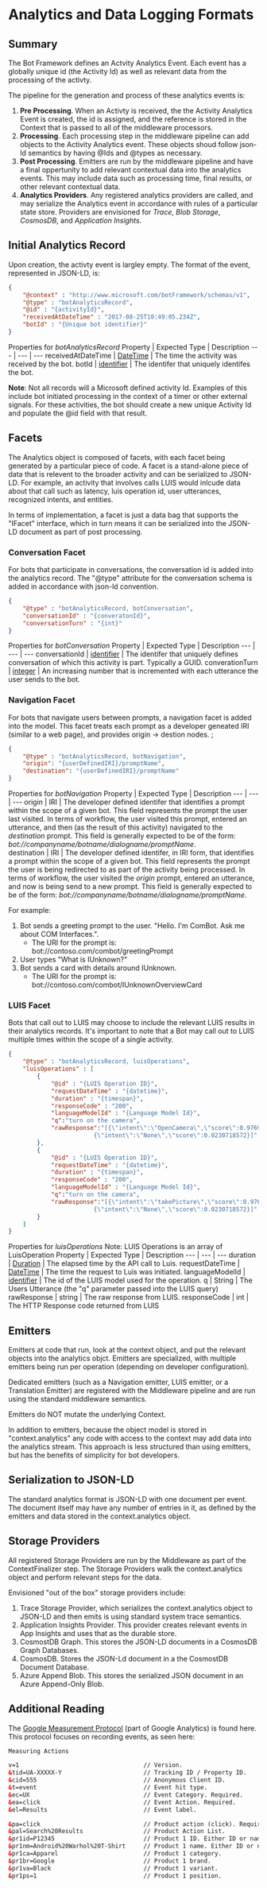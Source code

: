 # Analytics and Data Logging Formats

## Summary
The Bot Framework defines an Actvity Analytics Event. Each event has a globally unique id (the Activity Id) as well as relevant data from the processing of the activty.

The pipeline for the generation and process of these analytics events is:
1. **Pre Processing**. When an Activty is received, the the Activity Analytics Event is created, the id is assigned, and the reference is stored in the Context that is passed to all of the middleware processors. 
2. **Processing**. Each processing step in the middleware pipeline can add objects to the Activity Analytics event. These objects shoud follow json-ld semantics by having @Ids and @types as necessary.
3. **Post Processing**. Emitters are run by the middleware pipeline and have a final oppertunity to add relevant contextual data into the analytics events. This may include data such as processing time, final results, or other relevant contextual data. 
4. **Analytics Providers**. Any registered analytics providers are called, and may serialize the Analytics event in accordance with rules of a particular state store. Providers are envisioned for *Trace*, *Blob Storage*, *CosmosDB*, and *Application Insights*.

## Initial Analytics Record 

Upon creation, the activty event is largley empty. The format of the event, represented in JSON-LD, is:
```json
{   
    "@context" : "http://www.microsoft.com/botFramework/schemas/v1",
    "@type" : "botAnalyticsRecord", 
    "@id" : "{activityId}",
    "receivedAtDateTime" : "2017-08-25T10:49:05.234Z",
    "botId" : "{Unique bot identifier}"
}
```
Properties for *botAnalyticsRecord*
Property | Expected Type | Description
--- | --- | ---
receivedAtDateTime | [DateTime](http://schema.org/DateTime) | The time the activity was received by the bot. 
botId | [identifier](http://schema.org/identifier) | The identifer that uniquely identifes the bot. 

**Note**: Not all records will a Microsoft defined activity Id. Examples of this include bot initiated processing in the context of a timer or other external signals. For these activities, the bot should create a new unique Activity Id and populate the @id field with that result. 

## Facets 
The Analytics object is composed of facets, with each facet being generated by a particular piece of code. A facet is a stand-alone piece of data that is relevent to the broader activity and can be serialized to JSON-LD. For example, an activity that involves calls LUIS would inlcude data about that call such as latency, luis operation id, user utterances, recognized intents, and entities.

In terms of implementation, a facet is just a data bag that supports the "IFacet" interface, which in turn means it can be serialized into the JSON-LD document as part of post processing. 

### Conversation Facet
For bots that participate in conversations, the conversation id is added into the analytics record. The "@type" attribute for the conversation schema is added in accordance with json-ld convention.

```json
{   
    "@type" : "botAnalyticsRecord, botConversation", 
    "conversationId" : "{converatonId}",
    "conversationTurn" : "{int}"
}
```

Properties for *botConversation*
Property | Expected Type | Description
--- | --- | ---
conversationId | [identifier](http://schema.org/identifier) | The identifer that uniquely defines conversation of which this activity is part. Typically a GUID. 
converationTurn | [integer](http://schema.org/Integer) | An increasing number that is incremented with each utterance the user sends to the bot.  


### Navigation Facet
For bots that navigate users between prompts, a navigation facet is added into the model. This facet treats each prompt as a developer geneated IRI (similar to a web page), and provides origin -> destion nodes. 
;
```json
{   
    "@type" : "botAnalyticsRecord, botNavigation",     
    "origin": "{userDefinedIRI}/promptName",
    "destination": "{userDefinedIRI}/promptName"
}
```

Properties for *botNavigation*
Property | Expected Type | Description
--- | --- | ---
origin | IRI | The developer defined identifer that identifies a prompt within the scope of a given bot. This field represents the prompt the user last visited. In terms of workflow, the user visited this prompt, entered an utterance, and then (as the result of this activity) navigated to the *destination* prompt. This field is generally expected to be of the form: *bot://companyname/botname/dialogname/promptName*.  
destination | IRI | The developer defined identifer, in IRI form, that identifies a prompt within the scope of a given bot. This field represents the prompt the user is being redirected to as part of the activity being processed. In terms of workflow, the user visited the *origin* prompt, entered an utterance, and now is being send to a new prompt. This field is generally expected to be of the form: *bot://companyname/botname/dialogname/promptName*.  


For example:
1. Bot sends a greeting prompt to the user. "Hello. I'm ComBot. Ask me about COM Interfaces.".
    * The URI for the prompt is: bot://contoso.com/combot/greetingPrompt
2. User types "What is IUnknown?"
3. Bot sends a card with details around IUnknown.  
    * The URI for the prompt is: bot://contoso.com/combot/IUnknownOverviewCard

### LUIS Facet
Bots that call out to LUIS may choose to include the relevant LUIS results in their analytics records. It's important to note that a Bot may call out to LUIS multiple times within the scope of a single activity. 
```json
{   
    "@type" : "botAnalyticsRecord, luisOperations",
    "luisOperations" : [
        {
            "@id" : "{LUIS Operation ID}",
            "requestDateTime" : "{datetime}", 
            "duration" : "{timespan}", 
            "responseCode" : "200",
            "languageModelId" : "{Language Model Id}", 
            "q":"turn on the camera",
            "rawResponse":"[{\"intent\":\"OpenCamera\",\"score\":0.976928055},
                        {\"intent\":\"None\",\"score\":0.0230718572}]"
        },
        {
            "@id" : "{LUIS Operation ID}",
            "requestDateTime" : "{datetime}", 
            "duration" : "{timespan}", 
            "responseCode" : "200",
            "languageModelId" : "{Language Model Id}", 
            "q":"turn on the camera",
            "rawResponse":"[{\"intent\":\"takePicture\",\"score\":0.976928055},
                        {\"intent\":\"None\",\"score\":0.0230718572}]"         
        }
    ]
}
```

Properties for *luisOperations*
Note: LUIS Operations is an array of LuisOperation
Property | Expected Type | Description
--- | --- | ---
duration | [Duration](http://schema.org/Duration) | The elapsed time by the API call to Luis.
requestDateTime | [DateTime](http://schema.org/DateTime) | The time the request to Luis was initiated. 
languageModelId | [identifier](http://schema.org/identifier) | The id of the LUIS model used for the operation. 
q | String | The Users Utterance (the "q" parameter passed into the LUIS query)
rawResponse | string | The raw response from LUIS. 
responseCode | int | The HTTP Response code returned from LUIS

## Emitters
Emitters at code that run, look at the context object, and put the relevant objects into the analytics objct. Emitters are specialized, with multiple emitters being run per operation (depending on developer configuration).

Dedicated emitters (such as a Navigation emitter, LUIS emitter, or a Translation Emitter) are registered with the Middleware pipeline and are run using the standard middleware semantics. 

Emitters do NOT mutate the underlying Context.

In addition to emitters, because the object model is stored in "context.analytics" any code with access to the context may add data into the analytics stream. This approach is less structured than using emitters, but has the benefits of simplicity for bot developers.

## Serialization to JSON-LD
The standard analytics format is JSON-LD with one document per event. The document itself may have any number of entries in it, as defined by the emitters and data stored in the context.analytics object. 


## Storage Providers
All registered Storage Providers are run by the Middleware as part of the ContextFinalizer step. The Storage Providers walk the context.analytics object and perform relevant steps for the data. 

Envisioned "out of the box" storage providers include:
1. Trace Storage Provider, which serializes the context.analytics object to JSON-LD and then emits is using standard system trace semantics. 
2. Application Insights Provider. This provider creates relevant events in App Insights and uses that as the durable store. 
3. CosmostDB Graph. This stores the JSON-LD documents in a CosmosDB Graph Databases. 
4. CosmosDB. Stores the JSON-Ld document in a the CosmostDB Document Database. 
5. Azure Append Blob. This stores the serialized JSON document in an Azure Append-Only Blob. 

## Additional Reading
The [Google Measurement Protocol](https://developers.google.com/analytics/devguides/collection/protocol/v1/devguide) (part of Google Analytics) is found here. This protocol focuses on recording events, as seen here:
```html
Measuring Actions

v=1                                   // Version.
&tid=UA-XXXXX-Y                       // Tracking ID / Property ID.
&cid=555                              // Anonymous Client ID.
&t=event                              // Event hit type.
&ec=UX                                // Event Category. Required.
&ea=click                             // Event Action. Required.
&el=Results                           // Event label.

&pa=click                             // Product action (click). Required.
&pal=Search%20Results                 // Product Action List.
&pr1id=P12345                         // Product 1 ID. Either ID or name must be set.
&pr1nm=Android%20Warhol%20T-Shirt     // Product 1 name. Either ID or name must be set.
&pr1ca=Apparel                        // Product 1 category.
&pr1br=Google                         // Product 1 brand.
&pr1va=Black                          // Product 1 variant.
&pr1ps=1                              // Product 1 position.
```